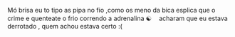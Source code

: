 Mó brisa eu to tipo as pipa no fio ,como os meno da bica esplica que o crime e quenteate o frio correndo a adrenalina ☯ㅤ
acharam que eu estava derrotado , quem achou estava certo :(
<p style="font-size:48px">
